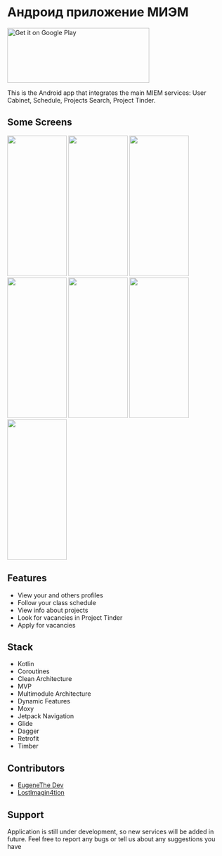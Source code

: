# Андроид приложение МИЭМ  

<a href='https://play.google.com/store/apps/details?id=ru.hse.miem.miemapp&hl=en_US&gl=US&pcampaignid=pcampaignidMKT-Other-global-all-co-prtnr-py-PartBadge-Mar2515-1'><img alt='Get it on Google Play' src='https://play.google.com/intl/en_us/badges/static/images/badges/en_badge_web_generic.png' width = 323 height = 125/></a>

This is the Android app that integrates the main MIEM services: User Cabinet, Schedule, Projects Search, Project Tinder. 

## Some Screens
<img src='https://user-images.githubusercontent.com/63148392/169794033-2bab2ba9-f6e8-42cc-bac0-ae3440a9abc4.png' width = 135 height = 320/> <img src='https://user-images.githubusercontent.com/63148392/169794061-2d464113-4af9-4cef-bb80-8abfde7ace9c.png' width = 135 height = 320/> <img src='https://user-images.githubusercontent.com/63148392/169794077-db6656e1-ccf8-4847-9610-5cf4ed970e99.png' width = 135 height = 320/> <img src='https://user-images.githubusercontent.com/63148392/169794107-8118378d-a30a-4696-b06e-e99f6430a253.png' width = 135 height = 320/> <img src='https://user-images.githubusercontent.com/63148392/169794122-6baaaf4b-4224-4dce-aceb-724a5fba6e4a.png' width = 135 height = 320/> <img src='https://user-images.githubusercontent.com/63148392/169794143-1f0eab3b-33ea-46dd-83f8-75dce4a1e785.png' width = 135 height = 320/> <img src='https://user-images.githubusercontent.com/63148392/169794158-4038b630-151c-4be4-965a-d5c8d1e3927e.png' width = 135 height = 320/>

## Features
* View your and others profiles
* Follow your class schedule
* View info about projects
* Look for vacancies in Project Tinder
* Apply for vacancies

## Stack
* Kotlin
* Coroutines
* Clean Architecture
* MVP
* Multimodule Architecture
* Dynamic Features
* Moxy
* Jetpack Navigation
* Glide
* Dagger
* Retrofit
* Timber

## Contributors
* [EugeneThe Dev](https://github.com/EugeneTheDev)
* [LostImagin4tion](https://github.com/LostImagin4tion)

## Support
Application is still under development, so new services will be added in future. Feel free to report any bugs or tell us about any suggestions you have
